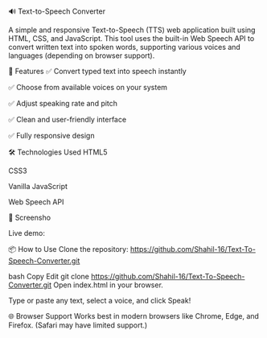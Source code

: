 🔊 Text-to-Speech Converter

A simple and responsive Text-to-Speech (TTS) web application built using HTML, CSS, and JavaScript. This tool uses the built-in Web Speech API to convert written text into spoken words, supporting various voices and languages (depending on browser support).

🚀 Features ✅ Convert typed text into speech instantly

✅ Choose from available voices on your system

✅ Adjust speaking rate and pitch

✅ Clean and user-friendly interface

✅ Fully responsive design

🛠 Technologies Used HTML5

CSS3

Vanilla JavaScript

Web Speech API

📸 Screensho


Live demo: 

📦 How to Use Clone the repository: https://github.com/Shahil-16/Text-To-Speech-Converter.git

bash Copy Edit git clone  https://github.com/Shahil-16/Text-To-Speech-Converter.git Open index.html in your browser.

Type or paste any text, select a voice, and click Speak!

🌐 Browser Support Works best in modern browsers like Chrome, Edge, and Firefox. (Safari may have limited support.)
